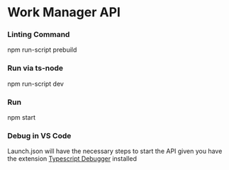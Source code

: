 # Work Manager API

### Linting Command
npm run-script prebuild

### Run via ts-node
npm run-script dev

### Run
npm start

### Debug in VS Code
Launch.json will have the necessary steps to start the API given you have the extension [Typescript Debugger](https://marketplace.visualstudio.com/items?itemName=kakumei.ts-debug) installed
